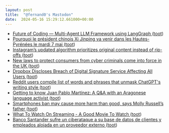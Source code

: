```yaml
---
layout: post
title:  "@fernand0's Mastodon"
date:  2024-05-16 15:29:12.661000+00:00
---
```

*  [Future of Coding — Multi-Agent LLM Framework using LangGraph ](https://medium.com/@anuragmishra_27746/future-of-coding-multi-agent-llm-framework-using-langgraph-092da949366) ([toot](https://mastodon.social/@fernand0/112451476039080628))
*  [Pourquoi le président chinois Xi Jinping va venir dans les Hautes-Pyrénées le mardi 7 mai ](https://www.larepubliquedespyrenees.fr/hautes-pyrenees/pourquoi-le-president-chinois-xi-jinping-va-venir-dans-les-hautes-pyrenees-le-mardi-7-mai-19513055.ph) ([toot](https://mastodon.social/@fernand0/112451135740920369))
*  [Instagram’s updated algorithm prioritizes original content instead of rip-offs ](https://www.theverge.com/2024/4/30/24144571/instagram-algorithm-ranking-recommendations-reposted-conten) ([toot](https://mastodon.social/@fernand0/112450962963119521))
*  [New laws to protect consumers from cyber criminals come into force in the UK ](https://www.gov.uk/government/news/new-laws-to-protect-consumers-from-cyber-criminals-come-into-force-in-the-u) ([toot](https://mastodon.social/@fernand0/112450725348288136))
*  [Dropbox Discloses Breach of Digital Signature Service Affecting All Users ](https://thehackernews.com/2024/05/dropbox-discloses-breach-of-digital.htm) ([toot](https://mastodon.social/@fernand0/112450449138279307))
*  [Reddit users compile list of words and phrases that unmask ChatGPT's writing style ](https://the-decoder.com/reddit-users-compile-list-of-words-and-phrases-that-unmask-chatgpts-writing-style) ([toot](https://mastodon.social/@fernand0/112450206260551695))
*  [Getting to know Juan Pablo Martínez: A Q&A with an Aragonese language activist ](https://globalvoices.org/2024/05/03/getting-to-know-juan-pablo-martinez-a-qa-with-an-aragonese-language-activist) ([toot](https://mastodon.social/@fernand0/112449961767130292))
*  [Smartphones ban may cause more harm than good, says Molly Russell’s father ](https://www.theguardian.com/technology/2024/apr/30/smartphones-ban-more-harm-than-good-molly-russell-father?CMP=share_btn_ur) ([toot](https://mastodon.social/@fernand0/112449841631956646))
*  [What To Watch On Streaming - A Good Movie To Watch ](https://agoodmovietowatch.com) ([toot](https://mastodon.social/@fernand0/112449498652945807))
*  [Banco Santander sufre un ciberataque a su base de datos de clientes y empleados alojada en un proveedor externo ](https://unaaldia.hispasec.com/2024/05/banco-santander-sufre-un-ciberataque-a-su-base-de-datos-de-clientes-y-empleados-alojada-en-un-proveedor-externo.htm) ([toot](https://mastodon.social/@fernand0/112448163615969338))
